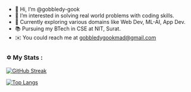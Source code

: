 - 👋 Hi, I’m @gobbledy-gook
- 👀 I’m interested in solving real world problems with coding skills.
- 🌱 Currently exploring various domains like Web Dev, ML-AI, App Dev. 
- 📚 Pursuing my BTech in CSE at NIT, Surat.
- ✉️ You could reach me at gobbledygookmad@gmail.com

##

### :star_of_david: My Stats :
[![GitHub Streak](http://github-readme-streak-stats.herokuapp.com?user=gobbledy-gook&theme=rising-sun)](https://git.io/streak-stats)



[![Top Langs](https://github-readme-stats.vercel.app/api/top-langs/?username=gobbledy-gook&layout=compact&theme=vision-friendly-dark)](https://github.com/anuraghazra/github-readme-stats)
